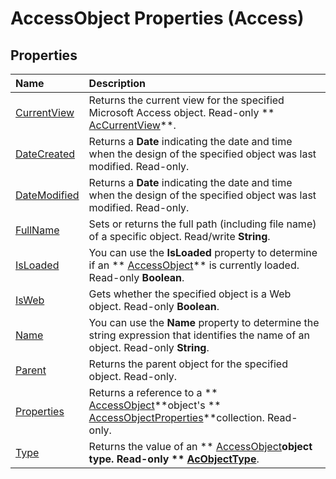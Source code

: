 
# AccessObject Properties (Access)

## Properties



|**Name**|**Description**|
|:-----|:-----|
| [CurrentView](d957f544-9619-be5c-dfce-c6962ba24655.md)|Returns the current view for the specified Microsoft Access object. Read-only  ** [AcCurrentView](1df75bec-f24b-6f53-3af5-bea736fc2df6.md)**.|
| [DateCreated](68a6fd13-2831-386f-0328-274e43219578.md)|Returns a  **Date** indicating the date and time when the design of the specified object was last modified. Read-only.|
| [DateModified](a5392776-febe-de09-103d-2d2683f2d0bf.md)|Returns a  **Date** indicating the date and time when the design of the specified object was last modified. Read-only.|
| [FullName](9e6d2249-893e-8b0f-87b8-c427e6d89927.md)|Sets or returns the full path (including file name) of a specific object. Read/write  **String**.|
| [IsLoaded](5e68398c-8a95-f3e1-87ec-e2d637f34429.md)|You can use the  **IsLoaded** property to determine if an ** [AccessObject](8a770b33-5bff-120a-6707-ca214ee5ced3.md)** is currently loaded. Read-only **Boolean**.|
| [IsWeb](57fa0b00-6f1b-b865-a697-b6d3fdd03f82.md)|Gets whether the specified object is a Web object. Read-only  **Boolean**.|
| [Name](e58b445b-c69e-599a-7396-72a77113e226.md)|You can use the  **Name** property to determine the string expression that identifies the name of an object. Read-only **String**.|
| [Parent](3db6009b-6c7e-65de-4033-1d592b122887.md)|Returns the parent object for the specified object. Read-only.|
| [Properties](bfcf6d0a-3a1f-bd50-76c1-84a40b5dd769.md)|Returns a reference to a  ** [AccessObject](8a770b33-5bff-120a-6707-ca214ee5ced3.md)**object's  ** [AccessObjectProperties](2df86891-6038-d147-2a32-f1c77b841067.md)**collection. Read-only.|
| [Type](205384a2-13da-d4b7-ed6e-741fb21f24c0.md)|Returns the value of an  ** [AccessObject](8a770b33-5bff-120a-6707-ca214ee5ced3.md)**object type. Read-only  ** [AcObjectType](157a8d35-2b27-4f62-8e74-525043f6ec71.md)**.|
